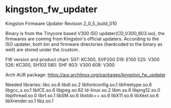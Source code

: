 # kingston_fw_updater
Kingston Firmware Updater Revision 2_0_5_build_010

Binary is from the Tinycore based V300 ISO updater(CD_V300_603.iso), the firmwares are coming from Kingston's official updaters. According to the ISO updater, both bin and firmware directories (hardcoded to the binary as well) are stored under the /custom .

FW version and product chart:
507: KC300, SVP200
519: E100
525: V300
526: KC300, SH103
580: SHF
603: V300
608: V300 

Arch AUR package: https://aur.archlinux.org/packages/kingston_fw_updater

Needed libraries:
libc.so.6
libdl.so.2
libfontconfig.so.1
libfreetype.so.6
libgcc_s.so.1
libICE.so.6
libjpeg.so.62
ld-linux.so.2
libm.so.6
libpng12.so.0
libpthread.so.0
librt.so.1
libSM.so.6
libstdc++.so.6
libX11.so.6
libXext.so.6
libXrender.so.1
libz.so.1
